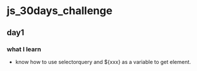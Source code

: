 # js_30days_challenge

## day1
  ### what I learn
  * know how to use selectorquery and ${xxx} as a variable to get element.
      <script>
        vay key = 10
        var audio = document.selectorQuery(`audio[data-key="${key}"]`)
      </script>
